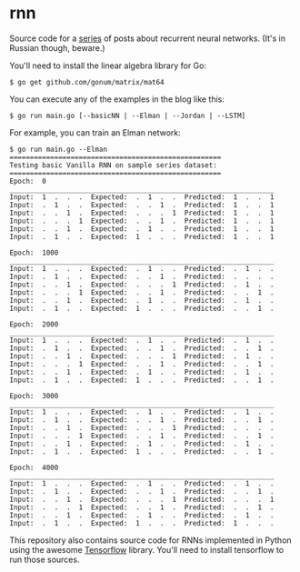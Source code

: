 # rnn

Source code for a [series](http://chisquared.org/post/recurrent-neural-networks-part-1-basic-nn) of posts about recurrent neural networks. (It's in Russian though, beware.)

You'll need to install the linear algebra library for Go:

```
$ go get github.com/gonum/matrix/mat64

```

You can execute any of the examples in the blog like this:

```
$ go run main.go [--basicNN | --Elman | --Jordan | --LSTM]

```

For example, you can train an Elman network:

```
$ go run main.go --Elman
====================================================
Testing basic Vanilla RNN on sample series dataset:
====================================================
Epoch:  0
_________________________________________________________________
Input:  1  .  .  .  Expected:  .  1  .  .  Predicted:  1  .  .  1
Input:  .  1  .  .  Expected:  .  .  1  .  Predicted:  1  .  .  1
Input:  .  .  1  .  Expected:  .  .  .  1  Predicted:  1  .  .  1
Input:  .  .  .  1  Expected:  .  .  1  .  Predicted:  1  .  .  1
Input:  .  .  1  .  Expected:  .  1  .  .  Predicted:  1  .  .  1
Input:  .  1  .  .  Expected:  1  .  .  .  Predicted:  1  .  .  1

Epoch:  1000
_________________________________________________________________
Input:  1  .  .  .  Expected:  .  1  .  .  Predicted:  .  1  .  .
Input:  .  1  .  .  Expected:  .  .  1  .  Predicted:  .  .  .  .
Input:  .  .  1  .  Expected:  .  .  .  1  Predicted:  .  1  .  .
Input:  .  .  .  1  Expected:  .  .  1  .  Predicted:  .  .  1  .
Input:  .  .  1  .  Expected:  .  1  .  .  Predicted:  .  1  .  .
Input:  .  1  .  .  Expected:  1  .  .  .  Predicted:  .  .  1  .

Epoch:  2000
_________________________________________________________________
Input:  1  .  .  .  Expected:  .  1  .  .  Predicted:  .  1  .  .
Input:  .  1  .  .  Expected:  .  .  1  .  Predicted:  .  .  1  .
Input:  .  .  1  .  Expected:  .  .  .  1  Predicted:  .  1  .  .
Input:  .  .  .  1  Expected:  .  .  1  .  Predicted:  .  .  1  .
Input:  .  .  1  .  Expected:  .  1  .  .  Predicted:  .  1  .  .
Input:  .  1  .  .  Expected:  1  .  .  .  Predicted:  .  .  1  .

Epoch:  3000
_________________________________________________________________
Input:  1  .  .  .  Expected:  .  1  .  .  Predicted:  .  1  .  .
Input:  .  1  .  .  Expected:  .  .  1  .  Predicted:  .  .  1  .
Input:  .  .  1  .  Expected:  .  .  .  1  Predicted:  .  .  .  .
Input:  .  .  .  1  Expected:  .  .  1  .  Predicted:  .  .  1  .
Input:  .  .  1  .  Expected:  .  1  .  .  Predicted:  .  1  .  .
Input:  .  1  .  .  Expected:  1  .  .  .  Predicted:  .  .  1  .

Epoch:  4000
_________________________________________________________________
Input:  1  .  .  .  Expected:  .  1  .  .  Predicted:  .  1  .  .
Input:  .  1  .  .  Expected:  .  .  1  .  Predicted:  .  .  1  .
Input:  .  .  1  .  Expected:  .  .  .  1  Predicted:  .  .  .  1
Input:  .  .  .  1  Expected:  .  .  1  .  Predicted:  .  .  1  .
Input:  .  .  1  .  Expected:  .  1  .  .  Predicted:  .  1  .  .
Input:  .  1  .  .  Expected:  1  .  .  .  Predicted:  1  .  .  .
```

This repository also contains source code for RNNs implemented in Python using the awesome [Tensorflow](https://tensorflow.org) library. You'll need to install tensorflow to run those sources.